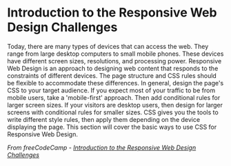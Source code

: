 # Introduction to the Responsive Web Design Challenges


Today, there are many types of devices that can access the web. They range from large desktop computers to small mobile phones. These devices have different screen sizes, resolutions, and processing power. Responsive Web Design is an approach to designing web content that responds to the constraints of different devices. The page structure and CSS rules should be flexible to accommodate these differences. In general, design the page's CSS to your target audience. If you expect most of your traffic to be from mobile users, take a 'mobile-first' approach. Then add conditional rules for larger screen sizes. If your visitors are desktop users, then design for larger screens with conditional rules for smaller sizes. CSS gives you the tools to write different style rules, then apply them depending on the device displaying the page. This section will cover the basic ways to use CSS for Responsive Web Design.


_From freeCodeCamp - [Introduction to the Responsive Web Design Challenges](https://learn.freecodecamp.org/responsive-web-design/responsive-web-design-principles)_
